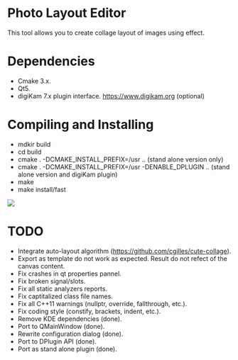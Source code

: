 # Photo Layout Editor

This tool allows you to create collage layout of images using effect.

# Dependencies

- Cmake 3.x.
- Qt5.
- digiKam 7.x plugin interface. <https://www.digikam.org> (optional)

# Compiling and Installing

- mdkir build
- cd build
- cmake . -DCMAKE_INSTALL_PREFIX=/usr ..                            (stand alone version only)
- cmake . -DCMAKE_INSTALL_PREFIX=/usr -DENABLE_DPLUGIN ..           (stand alone version and digiKam plugin)
- make
- make install/fast

![](https://i.imgur.com/79xs2Ef.png)

# TODO

- Integrate auto-layout algorithm (https://github.com/cgilles/cute-collage).
- Export as template do not work as expected. Result do not refect of the canvas content.
- Fix crashes in qt properties pannel.
- Fix broken signal/slots.
- Fix all static analyzers reports.
- Fix captitalized class file names.
- Fix all C++11 warnings (nullptr, override, fallthrough, etc.).
- Fix coding style (constify, brackets, indent, etc.).
- Remove KDE dependencies (done).
- Port to QMainWindow (done).
- Rewrite configuration dialog (done).
- Port to DPlugin API (done).
- Port as stand alone plugin (done).
